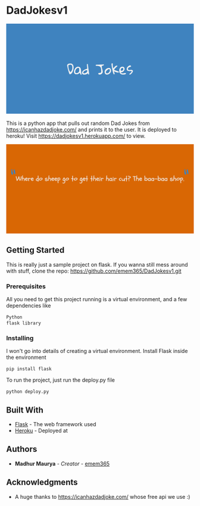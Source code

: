 # DadJokesv1

![](previews/screen1.png)

This is a python app that pulls out random Dad Jokes from https://icanhazdadjoke.com/ and prints it to the user.
It is deployed to heroku! Visit https://dadjokesv1.herokuapp.com/ to view.

![](previews/screen.png)

## Getting Started

This is really just a sample project on flask. If you wanna still mess around with stuff, clone the repo: https://github.com/emem365/DadJokesv1.git

### Prerequisites

All you need to get this project running is a virtual environment, and a few dependencies like
```
Python
flask library
```

### Installing

I won't go into details of creating a virtual environment. 
Install Flask inside the environment

```
pip install flask
```

To run the project, just run the deploy.py file

```
python deploy.py
```

## Built With

* [Flask](https://flask.palletsprojects.com/en/1.1.x/) - The web framework used
* [Heroku](https://www.heroku.com/) - Deployed at


## Authors

* **Madhur Maurya** - *Creator* - [emem365](https://github.com/emem365)


## Acknowledgments

* A huge thanks to https://icanhazdadjoke.com/ whose free api we use :)
